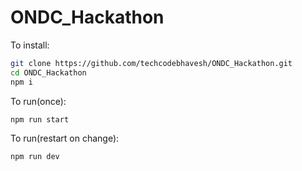 # ONDC_Hackathon

To install:
```bash
git clone https://github.com/techcodebhavesh/ONDC_Hackathon.git
cd ONDC_Hackathon
npm i
```

To run(once):
```bash
npm run start
```

To run(restart on change):
```bash
npm run dev
```
